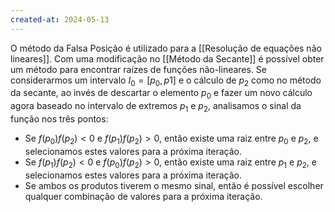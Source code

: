 ```yaml
---
created-at: 2024-05-13
---
```


 O método da Falsa Posição é utilizado para a [[Resolução de equações não lineares]]. Com uma modificação no [[Método da Secante]] é possível obter um método para encontrar raízes de funções não-lineares. Se considerarmos um intervalo $I_0 = [p_0, p1]$ e o cálculo de $p_2$ como no método da secante, ao invés de descartar o elemento $p_0$ e fazer um novo cálculo agora baseado no intervalo de extremos $p_1$ e $p_2$, analisamos o sinal da função nos três pontos:

-   Se $f(p_0)f(p_2) < 0$ e $f(p_1)f(p_2) > 0$, então existe uma raiz entre $p_0$ e $p_2$, e selecionamos estes valores para a próxima iteração.
-   Se $f(p_1)f(p_2) < 0$ e $f(p_0)f(p_2) > 0$, então existe uma raiz entre $p_1$ e $p_2$, e selecionamos estes valores para a próxima iteração.
-   Se ambos os produtos tiverem o mesmo sinal, então é possível escolher qualquer combinação de valores para a próxima iteração.